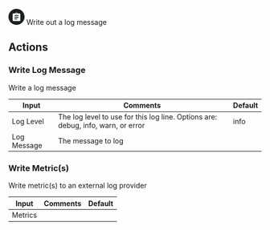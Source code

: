 ![Log](./assets/log.png#connector-icon)
Write out a log message

## Actions

### Write Log Message

Write a log message

| Input       | Comments                                                                         | Default |
| ----------- | -------------------------------------------------------------------------------- | ------- |
| Log Level   | The log level to use for this log line. Options are: debug, info, warn, or error | info    |
| Log Message | The message to log                                                               |         |

### Write Metric(s)

Write metric(s) to an external log provider

| Input   | Comments | Default |
| ------- | -------- | ------- |
| Metrics |          |         |
